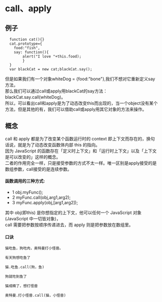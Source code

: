 # call、apply
## 例子
      function cat(){}
      cat.prototype={     
        food:"fish",     
        say: function(){           
            alert("I love "+this.food);     
            }
      }
      var blackCat = new cat;blackCat.say();
但是如果我们有一个对象whiteDog = {food:"bone"},我们不想对它重新定义say方法，<br>
那么我们可以通过call或apply用blackCat的say方法：blackCat.say.call(whiteDog)。<br>
所以，可以看出call和apply是为了动态改变this而出现的，当一个object没有某个方法，但是其他的有，我们可以借助call或apply用其它对象的方法来操作。

## 概念
call 和 apply 都是为了改变某个函数运行时的 context 即上下文而存在的，换句话说，就是为了动态改变函数体内部 this 的指向。<br>
因为 JavaScript 的函数存在「定义时上下文」和「运行时上下文」以及「上下文是可以改变的」这样的概念。<br>
二者的作用完全一样，只是接受参数的方式不太一样。唯一区别是apply接受的是数组参数，call接受的是连续参数。

#### 函数调用的三种方式:
- 1 obj.myFunc();
- 2 myFunc.call(obj,arg1,arg2);
- 3 myFunc.apply(obj,[arg1,arg2]);

其中 obj(即this) 是你想指定的上下文，他可以任何一个 JavaScript 对象(JavaScript 中一切皆对象)，<br>
call 需要把参数按顺序传递进去，而 apply 则是把参数放在数组里。

#### 口诀
    猫吃鱼，狗吃肉，奥特曼打小怪兽。

    有天狗想吃鱼了

    猫.吃鱼.call(狗，鱼)

    狗就吃到鱼了

    猫成精了，想打怪兽

    奥特曼.打小怪兽.call(猫，小怪兽)